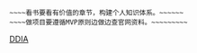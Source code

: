 ~~~~~~~~~~~~~~~~~~~~~~~~~~~~~~~~~~~~~~~~~~~~~~~~~
~~~~看书要看有价值的章节，构建个人知识体系。~~~~~~
~~~~做项目要遵循MVP原则边做边查官网资料。~~~~~~~~~
~~~~~~~~~~~~~~~~~~~~~~~~~~~~~~~~~~~~~~~~~~~~~~~~~

[DDIA](https://vonng.github.io/ddia/#/)
